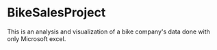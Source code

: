 # BikeSalesProject
This is an analysis and visualization of a bike company's data done with only Microsoft excel. 
